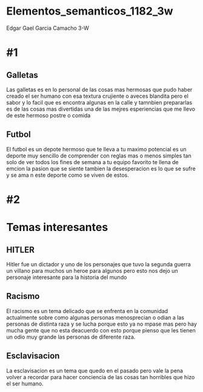 # Elementos_semanticos_1182_3w
Edgar Gael Garcia Camacho 3-W

# #1
<!DOCTYPE html>
<html>
<body>

<section>
  <h1>Galletas</h1>
  <p>Las galletas es en lo personal de las cosas mas hermosas que pudo haber creado el ser humano con esa textura crujiente o aveces blandita pero el sabor y lo facil que es encontra algunas en la calle y tamnbien prepararlas es de las cosas mas divertidas una de las mejres esperiencias que me llevo de este hermoso postre o comida</p>
</section>

<section>
  <h1>Futbol</h1>
  <p>El futbol es un depote hermoso que te lleva a tu maximo potencial es un deporte muy sencillo de comprender con reglas mas o menos simples tan solo de ver todos los fines de semana a tu equipo favorito te llena de emcion la pasion que se siente tambien la desesperacion es lo que se sufre y se ama n este deporte como se viven de estos.</p>
</section>

</body>
</html>


# #2
<!DOCTYPE html>
<html>
<body>

<h1>Temas interesantes</h1>

<article>
  <h2>HITLER</h2>
  <p>Hitler fue un dictador y uno de los personajes que tuvo la segunda guerra un villano para muchos un heroe para algunos pero esto nos dejo un personaje interesante para la historia del mundo </p>
</article>

<article>
  <h2>Racismo</h2>
  <p>El racismo es un tema delicado que se enfrenta en la comunidad actualmente sobre como algunas personas menosprecian o odian a las personas de distinta raza y se lucha porque esto ya no mpase mas pero hay mucha gente que no esta deacuerdo con esto porque pienso que les tienen un odio muy grande  las personas de diferente raza.</p>
</article>

<article>
  <h2>Esclavisacion</h2>
  <p>La esclavisacion es un tema que quedo en el pasado pero vale la pena volver a recordar para hacer conciencia de las cosas tan horribles que hizo el ser humano. </p>
</article>

</body>
</html>
